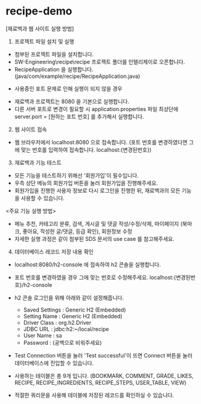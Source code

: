 # recipe-demo
[재료백과 웹 사이트 실행 방법]

1. 프로젝트 파일 설치 및 실행
- 첨부된 프로젝트 파일을 설치합니다.
- SW-Engineering\recipe\recipe 프로젝트 폴더를 인텔리제이로 오픈합니다.
- RecipeApplication 을 실행합니다. (java/com/example/recipe/RecipeApplication.java)

* 사용중인 포트 문제로 인해 실행이 되지 않을 경우
- 재료백과 프로젝트는 8080 을 기본으로 실행합니다.
- 다른 서버 포트로 변경이 필요할 시 application.properties 파일 최상단에 server.port = [원하는 포트 번호] 를 추가해서 실행합니다.

2. 웹 사이트 접속
- 웹 브라우저에서 localhost:8080 으로 접속합니다.
(포트 번호를 변경하였다면 그에 맞는 번호를 입력하여 접속합니다. localhost:{변경된번호})

3. 재료백과 기능 테스트
- 모든 기능을 테스트하기 위해선 '회원가입'이 필수입니다.
- 우측 상단 메뉴의 회원가입 버튼을 눌러 회원가입을 진행해주세요.
- 회원가입을 진행한 사용자 정보로 다시 로그인을 진행한 뒤, 재료백과의 모든 기능을 사용할 수 있습니다.

<주요 기능 실행 방법>
- 메뉴 추천, 카테고리 분류, 검색, 게시글 및 댓글 작성/수정/삭제, 마이페이지 (북마크, 좋아요, 작성한 글/댓글, 등급 확인), 회원정보 수정
- 자세한 실행 과정은 같이 첨부된 SDS 문서의 use case 를 참고해주세요.

4. 데이터베이스 레코드 저장 내용 확인
- localhost:8080/h2-console 에 접속하여 h2 콘솔을 실행합니다.
- 포트 번호를 변경하였을 경우 그에 맞는 번호로 수정해주세요. localhost:{변경된번호}/h2-console

- h2 콘솔 로그인을 위해 아래와 같이 설정해줍니다.
    - Saved Settings : Generic H2 (Embedded)
    - Setting Name : Generic H2 (Embedded)
    - Driver Class : org.h2.Driver
    - JDBC URL : jdbc:h2:~/local/recipe
    - User Name : sa
    - Password : (공백으로 비워주세요)
- Test Connection 버튼을 눌러 'Test successful'이 뜨면 Connect 버튼을 눌러 데이터베이스에 진입할 수 있습니다.

- 사용하는 테이블은 총 9개 입니다. (BOOKMARK, COMMENT, GRADE, LIKES, RECIPE, RECIPE_INGREDIENTS, RECIPE_STEPS, USER_TABLE, VIEW)
- 적절한 쿼리문을 사용해 테이블에 저장된 레코드를 확인하실 수 있습니다.
